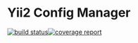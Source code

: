 # Yii2 Config Manager


[![build status](https://git.hexa.com.ua/yii2/config/badges/dev/build.svg)](https://git.hexa.com.ua/yii2/config/commits/dev)[![coverage report](https://git.hexa.com.ua/yii2/config/badges/dev/coverage.svg)](https://git.hexa.com.ua/yii2/config/commits/dev)